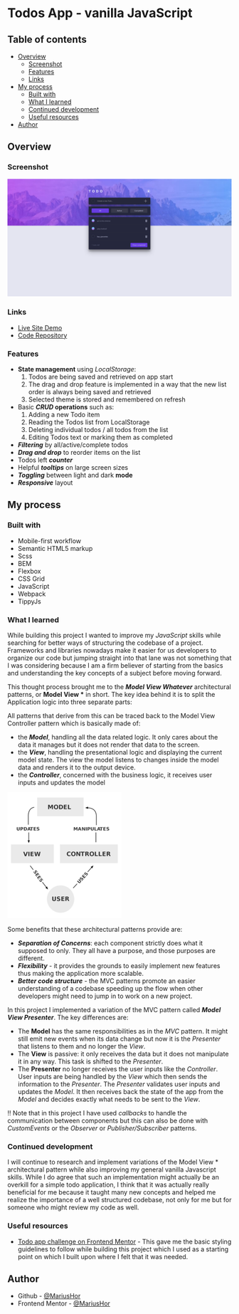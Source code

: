 # Todos App - vanilla JavaScript

## Table of contents

- [Overview](#overview)
  - [Screenshot](#screenshot)
  - [Features](#features)
  - [Links](#links)
- [My process](#my-process)
  - [Built with](#built-with)
  - [What I learned](#what-i-learned)
  - [Continued development](#continued-development)
  - [Useful resources](#useful-resources)
- [Author](#author)

## Overview

### Screenshot

![](./src/assets/project-screenshots/todos-app-light-large.png)

### Links

- [Live Site Demo](https://todos-app-js-p01.netlify.app/)
- [Code Repository](https://github.com/MariusHor/todos-app-js)

### Features

- **State management** using _*LocalStorage*_:
  1. Todos are being saved and retrieved on app start
  2. The drag and drop feature is implemented in a way that the new list order is always being saved and retrieved
  3. Selected theme is stored and remembered on refresh
- Basic **_CRUD_ operations** such as:
  1. Adding a new Todo item
  2. Reading the Todos list from LocalStorage
  3. Deleting individual todos / all todos from the list
  4. Editing Todos text or marking them as completed
- **_Filtering_** by all/active/complete todos
- _**Drag and drop**_ to reorder items on the list
- Todos left **_counter_**
- Helpful **_tooltips_** on large screen sizes
- **_Toggling_** between light and dark **mode**
- **_Responsive_** layout

## My process

### Built with

- Mobile-first workflow
- Semantic HTML5 markup
- Scss
- BEM
- Flexbox
- CSS Grid
- JavaScript
- Webpack
- TippyJs

### What I learned

While building this project I wanted to improve my _JavaScript_ skills while searching for better ways of structuring the codebase of a project. Frameworks and libraries nowadays make it easier for us developers to organize our code but jumping straight into that lane was not something that I was considering because I am a firm believer of starting from the basics and understanding the key concepts of a subject before moving forward.

This thought process brought me to the **_Model View Whatever_** architectural patterns, or **Model View \*** in short. The key idea behind it is to split the Application logic into three separate parts:

All patterns that derive from this can be traced back to the Model View Controller pattern which is basically made of:

- the **_Model_**, handling all the data related logic. It only cares about the data it manages but it does not render that data to the screen.
- the **_View_**, handling the presentational logic and displaying the current model state. The view the model listens to changes inside the model data and renders it to the output device.
- the **_Controller_**, concerned with the business logic, it receives user inputs and updates the model

![](./src/assets/project-screenshots/MVC-Process.png)

Some benefits that these architectural patterns provide are:

- **_Separation of Concerns_**: each component strictly does what it supposed to only. They all have a purpose, and those purposes are different.
- **_Flexibility_** - it provides the grounds to easily implement new features thus making the application more scalable.
- **_Better code structure_** - the MVC patterns promote an easier understanding of a codebase speeding up the flow when other developers might need to jump in to work on a new project.

In this project I implemented a variation of the MVC pattern called **_Model View Presenter_**. The key differences are:

- The **Model** has the same responsibilities as in the _MVC_ pattern. It might still emit new events when its data change but now it is the _Presenter_ that listens to them and no longer the _View_.
- The **View** is passive: it only receives the data but it does not manipulate it in any way. This task is shifted to the _Presenter_.
- The **Presenter** no longer receives the user inputs like the _Controller_. User inputs are being handled by the _View_ which then sends the information to the _Presenter_. The _Presenter_ validates user inputs and updates the _Model_. It then receives back the state of the app from the _Model_ and decides exactly what needs to be sent to the _View_.

!! Note that in this project I have used _callbacks_ to handle the communication between components but this can also be done with _CustomEvents_ or the _Observer_ or _Publisher/Subscriber_ patterns.

### Continued development

I will continue to research and implement variations of the Model View \* architectural pattern while also improving my general vanilla Javascript skills. While I do agree that such an implementation might actually be an overkill for a simple todo application, I think that it was actually really beneficial for me because it taught many new concepts and helped me realize the importance of a well structured codebase, not only for me but for someone who might review my code as well.

### Useful resources

- [Todo app challenge on Frontend Mentor](https://www.frontendmentor.io/challenges/todo-app-Su1_KokOW) - This gave me the basic styling guidelines to follow while building this project which I used as a starting point on which I built upon where I felt that it was needed.

## Author

- Github - [@MariusHor](https://github.com/MariusHor/)
- Frontend Mentor - [@MariusHor](https://www.frontendmentor.io/profile/MariusHor)
